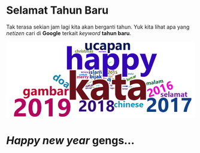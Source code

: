Selamat Tahun Baru
================

Tak terasa sekian jam lagi kita akan berganti tahun. Yuk kita lihat apa
yang *netizen* cari di **Google** terkait *keyword* **tahun
baru**.

![chart](https://raw.githubusercontent.com/ikanx101/belajaR/master/Bukan%20Infografis/Selamat%20Tahun%20Baru/Wordcloud%20Tahun%20Baru.png)

# *Happy new year* gengs…
